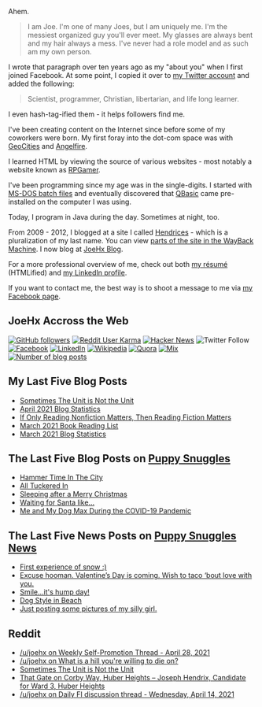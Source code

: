 Ahem.

> I am Joe. I'm one of many Joes, but I am uniquely me. I'm the messiest organized guy you'll ever meet. My glasses are always bent and my hair always a mess. I've never had a role model and as such am my own person.

I wrote that paragraph over ten years ago as my "about you" when I first joined Facebook. At some point, I copied it over to [my Twitter account](https://twitter.com/JoeHxBlog) and added the following:

> Scientist, programmer, Christian, libertarian, and life long learner.

I even hash-tag-ified them - it helps followers find me.

I've been creating content on the Internet since before some of my coworkers were born. My first foray into the dot-com space was with [GeoCities](https://en.wikipedia.org/wiki/Yahoo!_GeoCities) and [Angelfire](https://en.wikipedia.org/wiki/Angelfire).

I learned HTML by viewing the source of various websites - most notably a website known as [RPGamer](https://rpgamer.com/).

I've been programming since my age was in the single-digits. I started with [MS-DOS batch files](https://en.wikipedia.org/wiki/Batch_file) and eventually discovered that [QBasic](https://en.wikipedia.org/wiki/QBasic) came pre-installed on the computer I was using.

Today, I program in Java during the day. Sometimes at night, too.

From 2009 - 2012, I blogged at a site I called [Hendrices](https://www.facebook.com/Hendricescom/) - which is a pluralization of my last name. You can view [parts of the site in the WayBack Machine](https://web.archive.org/web/20090731115109/http://www.hendrices.com/). I now blog at [JoeHx Blog](https://www.joehxblog.com/).

For a more professional overview of me, check out both [my r&eacute;sum&eacute;](https://www.joehxblog.com/resume/) (HTMLified) and [my LinkedIn profile](https://www.linkedin.com/in/joehx/).

If you want to contact me, the best way is to shoot a message to me via [my Facebook page](https://www.facebook.com/JoeHxBlog/).

## JoeHx Accross the Web

[![GitHub followers](https://img.shields.io/github/followers/hendrixjoseph?label=GitHub&style=for-the-badge&logo=github)](https://github.com/hendrixjoseph)
[![Reddit User Karma](https://img.shields.io/reddit/user-karma/combined/joehx?label=Reddit&style=for-the-badge&logo=reddit)](https://www.reddit.com/user/joehx/)
[![Hacker News](https://img.shields.io/badge/dynamic/json?label=hacker+news&query=%24.karma&url=https%3A%2F%2Fhacker-news.firebaseio.com%2Fv0%2Fuser%2Fjoehx2.json&color=ff6600&style=for-the-badge&logo=y-combinator)](https://news.ycombinator.com/user?id=joehx2)
![Twitter Follow](https://img.shields.io/twitter/follow/JoeHxBlog?label=Twitter&style=for-the-badge&logo=twitter&color=1da1f2)
[![Facebook](https://img.shields.io/static/v1?label=FACEBOOK&message=137%20LIKES&color=3b5998&style=for-the-badge&logo=facebook)](https://www.facebook.com/JoeHxBlog)
[![LinkedIn](https://img.shields.io/static/v1?label=linkedin&message=193%20connections&color=2867b2&style=for-the-badge&logo=linkedin)](https://www.linkedin.com/in/joehx)
[![Wikipedia](https://img.shields.io/badge/dynamic/xml?label=wikipedia&query=%2F%2F%2A%5B%40id%3D%22general-stats%22%5D%2Fdiv%2Fdiv%2Fdiv%5B1%5D%2Ftable%2Ftbody%2Ftr%5B11%5D%2Ftd%5B2%5D%2Fstrong&suffix=%20edits&url=https%3A%2F%2Fxtools.wmflabs.org%2Fec%2Fen.wikipedia.org%2FHendrixjoseph&style=for-the-badge&logo=wikipedia&color=9f9f9f)](https://en.wikipedia.org/wiki/User:Hendrixjoseph)
[![Quora](https://img.shields.io/static/v1?label=quora&message=110%20followers&color=b92b27&style=for-the-badge&logo=quora&logoColor=b92b27)](https://www.quora.com/profile/Joseph-Hendrix)
[![Mix](https://img.shields.io/static/v1?label=mix&message=14k%20followers&color=ff8126&style=for-the-badge&logo=mix&logoColor=ff8126)](https://mix.com/joehx)
[![Number of blog posts](https://img.shields.io/endpoint?style=for-the-badge&url=https%3A%2F%2Fwww.joehxblog.com%2Fdata%2Fnumposts.json)](https://www.joehxblog.com/)

## My Last Five Blog Posts

<!-- JOEHXBLOG:START -->
- [Sometimes The Unit is Not the Unit](https://www.joehxblog.com/the-unit-is-not-the-unit/)
- [April 2021 Blog Statistics](https://www.joehxblog.com/april-2021-blog-statistics/)
- [If Only Reading Nonfiction Matters, Then Reading Fiction Matters](https://www.joehxblog.com/if-only-reading-nonfiction-matters/)
- [March 2021 Book Reading List](https://www.joehxblog.com/march-2021-book-reading-list/)
- [March 2021 Blog Statistics](https://www.joehxblog.com/march-2021-blog-statistics/)
<!-- JOEHXBLOG:END -->

## The Last Five Blog Posts on [Puppy Snuggles](https://www.puppy-snuggles.com/)

<!-- PUPPY-SNUGGLES:START -->
- [Hammer Time In The City](https://www.puppy-snuggles.com/blog/hammer-time-in-the-city/)
- [All Tuckered In](https://www.puppy-snuggles.com/blog/all-tuckered-in/)
- [Sleeping after a Merry Christmas](https://www.puppy-snuggles.com/blog/sleeping-after-a-merry-christmas/)
- [Waiting for Santa like...](https://www.puppy-snuggles.com/blog/waiting-for-santa-like/)
- [Me and My Dog Max During the COVID-19 Pandemic](https://www.puppy-snuggles.com/blog/me-and-my-dog-max-during-the-covid-19-pandemic/)
<!-- PUPPY-SNUGGLES:END -->

## The Last Five News Posts on [Puppy Snuggles News](https://news.puppy-snuggles.com/)

<!-- PUPPY-SNUGGLES-NEWS:START -->
- [First experience of snow :)](https://news.puppy-snuggles.com/3690805/first-experience-of-snow)
- [Excuse hooman. Valentine’s Day is coming. Wish to taco ‘bout love with you.](https://news.puppy-snuggles.com/4072206/excuse-hooman-valentines-day-is-coming-wish-to-taco-bout-love-with-you)
- [Smile...it's hump day!](https://news.puppy-snuggles.com/5680819/smileits-hump-day)
- [Dog Style in Beach](https://news.puppy-snuggles.com/5680820/dog-style-in-beach)
- [Just posting some pictures of my silly girl.](https://news.puppy-snuggles.com/4400567/just-posting-some-pictures-of-my-silly-girl)
<!-- PUPPY-SNUGGLES-NEWS:END -->

## Reddit

<!-- REDDIT:START -->
- [/u/joehx on Weekly Self-Promotion Thread - April 28, 2021](https://www.reddit.com/r/financialindependence/comments/n0alak/weekly_selfpromotion_thread_april_28_2021/gw6bhb5/)
- [/u/joehx on What is a hill you're willing to die on?](https://www.reddit.com/r/AskReddit/comments/myf57l/what_is_a_hill_youre_willing_to_die_on/gvy8fx0/)
- [Sometimes The Unit is Not the Unit](https://www.reddit.com/r/u_joehx/comments/mwbeqh/sometimes_the_unit_is_not_the_unit/)
- [That Gate on Corby Way, Huber Heights – Joseph Hendrix, Candidate for Ward 3, Huber Heights](https://www.reddit.com/r/u_joehx/comments/mufbc6/that_gate_on_corby_way_huber_heights_joseph/)
- [/u/joehx on Daily FI discussion thread - Wednesday, April 14, 2021](https://www.reddit.com/r/financialindependence/comments/mqmnmz/daily_fi_discussion_thread_wednesday_april_14_2021/gui0xi9/)
<!-- REDDIT:END -->
